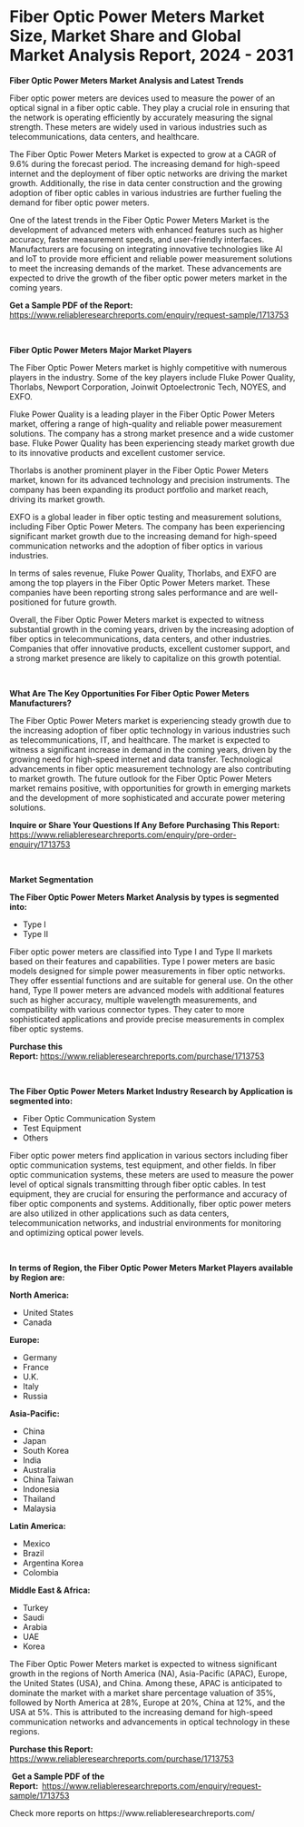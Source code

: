 <p><h1>Fiber Optic Power Meters Market Size, Market Share and Global Market Analysis Report, 2024 - 2031</h1></p><p><strong>Fiber Optic Power Meters Market Analysis and Latest Trends</strong></p>
<p><p>Fiber optic power meters are devices used to measure the power of an optical signal in a fiber optic cable. They play a crucial role in ensuring that the network is operating efficiently by accurately measuring the signal strength. These meters are widely used in various industries such as telecommunications, data centers, and healthcare.</p><p>The Fiber Optic Power Meters Market is expected to grow at a CAGR of 9.6% during the forecast period. The increasing demand for high-speed internet and the deployment of fiber optic networks are driving the market growth. Additionally, the rise in data center construction and the growing adoption of fiber optic cables in various industries are further fueling the demand for fiber optic power meters.</p><p>One of the latest trends in the Fiber Optic Power Meters Market is the development of advanced meters with enhanced features such as higher accuracy, faster measurement speeds, and user-friendly interfaces. Manufacturers are focusing on integrating innovative technologies like AI and IoT to provide more efficient and reliable power measurement solutions to meet the increasing demands of the market. These advancements are expected to drive the growth of the fiber optic power meters market in the coming years.</p></p>
<p><strong>Get a Sample PDF of the Report:&nbsp;</strong> <a href="https://www.reliableresearchreports.com/enquiry/request-sample/1713753">https://www.reliableresearchreports.com/enquiry/request-sample/1713753</a></p>
<p>&nbsp;</p>
<p><strong>Fiber Optic Power Meters Major Market Players</strong></p>
<p><p>The Fiber Optic Power Meters market is highly competitive with numerous players in the industry. Some of the key players include Fluke Power Quality, Thorlabs, Newport Corporation, Joinwit Optoelectronic Tech, NOYES, and EXFO.</p><p>Fluke Power Quality is a leading player in the Fiber Optic Power Meters market, offering a range of high-quality and reliable power measurement solutions. The company has a strong market presence and a wide customer base. Fluke Power Quality has been experiencing steady market growth due to its innovative products and excellent customer service.</p><p>Thorlabs is another prominent player in the Fiber Optic Power Meters market, known for its advanced technology and precision instruments. The company has been expanding its product portfolio and market reach, driving its market growth.</p><p>EXFO is a global leader in fiber optic testing and measurement solutions, including Fiber Optic Power Meters. The company has been experiencing significant market growth due to the increasing demand for high-speed communication networks and the adoption of fiber optics in various industries.</p><p>In terms of sales revenue, Fluke Power Quality, Thorlabs, and EXFO are among the top players in the Fiber Optic Power Meters market. These companies have been reporting strong sales performance and are well-positioned for future growth.</p><p>Overall, the Fiber Optic Power Meters market is expected to witness substantial growth in the coming years, driven by the increasing adoption of fiber optics in telecommunications, data centers, and other industries. Companies that offer innovative products, excellent customer support, and a strong market presence are likely to capitalize on this growth potential.</p></p>
<p>&nbsp;</p>
<p><strong>What Are The Key Opportunities For Fiber Optic Power Meters Manufacturers?</strong></p>
<p><p>The Fiber Optic Power Meters market is experiencing steady growth due to the increasing adoption of fiber optic technology in various industries such as telecommunications, IT, and healthcare. The market is expected to witness a significant increase in demand in the coming years, driven by the growing need for high-speed internet and data transfer. Technological advancements in fiber optic measurement technology are also contributing to market growth. The future outlook for the Fiber Optic Power Meters market remains positive, with opportunities for growth in emerging markets and the development of more sophisticated and accurate power metering solutions.</p></p>
<p><strong>Inquire or Share Your Questions If Any Before Purchasing This Report:</strong> <a href="https://www.reliableresearchreports.com/enquiry/pre-order-enquiry/1713753">https://www.reliableresearchreports.com/enquiry/pre-order-enquiry/1713753</a></p>
<p>&nbsp;</p>
<p><strong>Market Segmentation</strong></p>
<p><strong>The Fiber Optic Power Meters Market Analysis by types is segmented into:</strong></p>
<p><ul><li>Type I</li><li>Type II</li></ul></p>
<p><p>Fiber optic power meters are classified into Type I and Type II markets based on their features and capabilities. Type I power meters are basic models designed for simple power measurements in fiber optic networks. They offer essential functions and are suitable for general use. On the other hand, Type II power meters are advanced models with additional features such as higher accuracy, multiple wavelength measurements, and compatibility with various connector types. They cater to more sophisticated applications and provide precise measurements in complex fiber optic systems.</p></p>
<p><strong>Purchase this Report:&nbsp;</strong><a href="https://www.reliableresearchreports.com/purchase/1713753">https://www.reliableresearchreports.com/purchase/1713753</a></p>
<p>&nbsp;</p>
<p><strong>The Fiber Optic Power Meters Market Industry Research by Application is segmented into:</strong></p>
<p><ul><li>Fiber Optic Communication System</li><li>Test Equipment</li><li>Others</li></ul></p>
<p><p>Fiber optic power meters find application in various sectors including fiber optic communication systems, test equipment, and other fields. In fiber optic communication systems, these meters are used to measure the power level of optical signals transmitting through fiber optic cables. In test equipment, they are crucial for ensuring the performance and accuracy of fiber optic components and systems. Additionally, fiber optic power meters are also utilized in other applications such as data centers, telecommunication networks, and industrial environments for monitoring and optimizing optical power levels.</p></p>
<p>&nbsp;</p>
<p><strong>In terms of Region, the Fiber Optic Power Meters Market Players available by Region are:</strong></p>
<p>
    <p> <strong> North America: </strong>
        <ul>
            <li>United States</li>
            <li>Canada</li>
        </ul>
        </p> 
    <p> <strong> Europe: </strong>
        <ul>
            <li>Germany</li>
            <li>France</li>
            <li>U.K.</li>
            <li>Italy</li>
            <li>Russia</li>
        </ul>
        </p> 
    <p> <strong> Asia-Pacific: </strong>
        <ul>
            <li>China</li>
            <li>Japan</li>
            <li>South Korea</li>
            <li>India</li>
            <li>Australia</li>
            <li>China Taiwan</li>
            <li>Indonesia</li>
            <li>Thailand</li>
            <li>Malaysia</li>
        </ul>
        </p> 
    <p> <strong> Latin America: </strong>
        <ul>
            <li>Mexico</li>
            <li>Brazil</li>
            <li>Argentina Korea</li>
            <li>Colombia</li>
        </ul>
        </p> 
    <p> <strong> Middle East & Africa: </strong>
        <ul>
            <li>Turkey</li>
            <li>Saudi</li>
            <li>Arabia</li>
            <li>UAE</li>
            <li>Korea</li>
        </ul>
    </p>
    </p>
<p><p>The Fiber Optic Power Meters market is expected to witness significant growth in the regions of North America (NA), Asia-Pacific (APAC), Europe, the United States (USA), and China. Among these, APAC is anticipated to dominate the market with a market share percentage valuation of 35%, followed by North America at 28%, Europe at 20%, China at 12%, and the USA at 5%. This is attributed to the increasing demand for high-speed communication networks and advancements in optical technology in these regions.</p></p>
<p><strong>Purchase this Report: </strong><a href="https://www.reliableresearchreports.com/purchase/1713753">https://www.reliableresearchreports.com/purchase/1713753</a></p>
<p>&nbsp;<strong>Get a Sample PDF of the Report:&nbsp;&nbsp;</strong><a href="https://www.reliableresearchreports.com/enquiry/request-sample/1713753">https://www.reliableresearchreports.com/enquiry/request-sample/1713753</a></p>
<p><strong></strong></p>
<p>Check more reports on https://www.reliableresearchreports.com/</p>